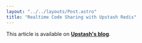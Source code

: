 ```yaml
---
layout: "../../layouts/Post.astro"
title: "Realtime Code Sharing with Upstash Redis"
---
```


This article is available on [**Upstash's blog**](https://upstash.com/blog/realtime-emergency-response).
